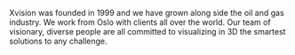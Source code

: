 Xvision was founded in 1999 and we have grown along side the oil and gas industry. We work from Oslo with clients all over the world. Our team of visionary, diverse people are all committed to visualizing in 3D the smartest solutions to any challenge.
